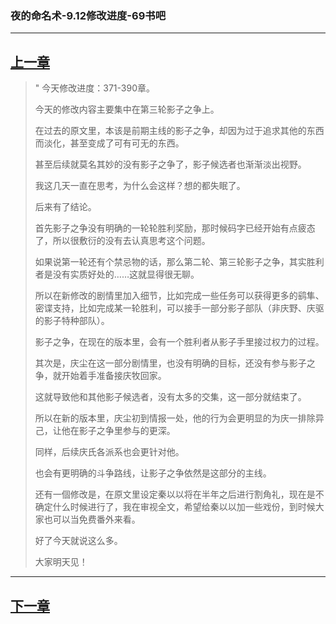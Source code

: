 ### 夜的命名术-9.12修改进度-69书吧

--------
[上一章](./b3699e79dddc85d7953ecf67ddae054d.md)
--------


>
>
>
>"
>今天修改进度：371-390章。
>
>今天的修改内容主要集中在第三轮影子之争上。
>
>在过去的原文里，本该是前期主线的影子之争，却因为过于追求其他的东西而淡化，甚至变成了可有可无的东西。
>
>甚至后续就莫名其妙的没有影子之争了，影子候选者也渐渐淡出视野。
>
>我这几天一直在思考，为什么会这样？想的都失眠了。
>
>后来有了结论。
>
>首先影子之争没有明确的一轮轮胜利奖励，那时候码字已经开始有点疲态了，所以很敷衍的没有去认真思考这个问题。
>
>如果说第一轮还有个禁忌物的话，那么第二轮、第三轮影子之争，其实胜利者是没有实质好处的……这就显得很无聊。
>
>所以在新修改的剧情里加入细节，比如完成一些任务可以获得更多的鹞隼、密谍支持，比如完成某一轮胜利，可以接手一部分影子部队（非庆野、庆驱的影子特种部队）。
>
>影子之争，在现在的版本里，会有一个胜利者从影子手里接过权力的过程。
>
>其次是，庆尘在这一部分剧情里，也没有明确的目标，还没有参与影子之争，就开始着手准备接庆牧回家。
>
>这就导致他和其他影子候选者，没有太多的交集，这一部分就结束了。
>
>所以在新的版本里，庆尘初到情报一处，他的行为会更明显的为庆一排除异己，让他在影子之争里参与的更深。
>
>同样，后续庆氏各派系也会更针对他。
>
>也会有更明确的斗争路线，让影子之争依然是这部分的主线。
>
>还有一個修改是，在原文里设定秦以以将在半年之后进行割角礼，现在是不确定什么时候进行了，我在审视全文，希望给秦以以加一些戏份，到时候大家也可以当免费番外来看。
>
>好了今天就说这么多。
>
>大家明天见！
>
>

--------
[下一章](./7055dc967fcd7dcb017f6bd890e2cd7d.md)
--------
